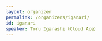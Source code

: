 ```yaml
---
layout: organizer
permalink: /organizers/iganari/
id: iganari
speaker: Toru Igarashi（Cloud Ace）
---
```


